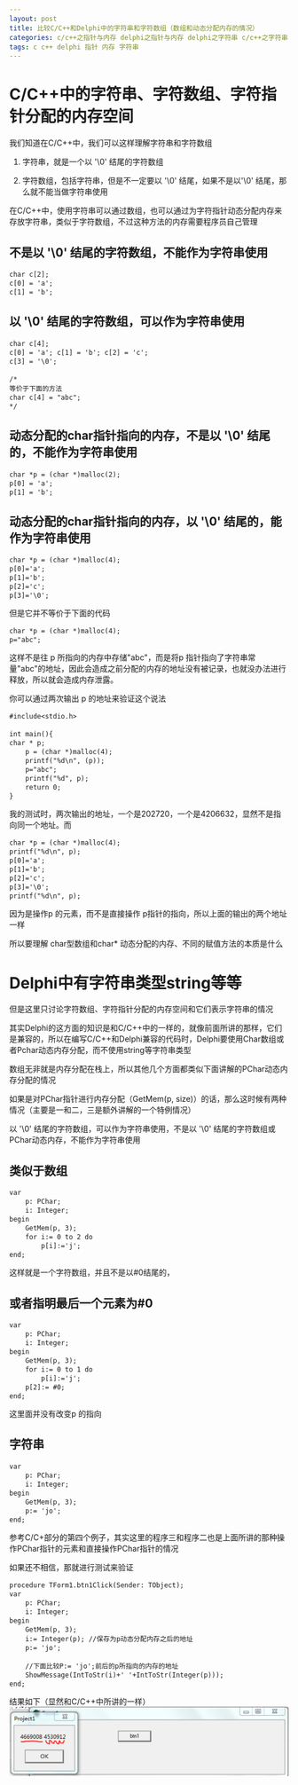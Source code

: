 ```yaml
---
layout: post
title: 比较C/C++和Delphi中的字符串和字符数组（数组和动态分配内存的情况）
categories: c/c++之指针与内存 delphi之指针与内存 delphi之字符串 c/c++之字符串
tags: c c++ delphi 指针 内存 字符串
---
```



C/C++中的字符串、字符数组、字符指针分配的内存空间
===========================

我们知道在C/C++中，我们可以这样理解字符串和字符数组

1) 字符串，就是一个以 '\0' 结尾的字符数组

2) 字符数组，包括字符串，但是不一定要以 '\0' 结尾，如果不是以'\0' 结尾，那么就不能当做字符串使用

在C/C++中，使用字符串可以通过数组，也可以通过为字符指针动态分配内存来存放字符串，类似于字符数组，不过这种方法的内存需要程序员自己管理

不是以 '\0' 结尾的字符数组，不能作为字符串使用
--------------------------

    char c[2];
    c[0] = 'a';
    c[1] = 'b';

以 '\0' 结尾的字符数组，可以作为字符串使用
------------------------

    char c[4];
    c[0] = 'a'; c[1] = 'b'; c[2] = 'c';
    c[3] = '\0';
    
    /*
    等价于下面的方法
    char c[4] = "abc";
    */

动态分配的char指针指向的内存，不是以 '\0' 结尾的，不能作为字符串使用
---------------------------------------

    char *p = (char *)malloc(2);
    p[0] = 'a';
    p[1] = 'b';

动态分配的char指针指向的内存，以 '\0' 结尾的，能作为字符串使用
------------------------------------

    char *p = (char *)malloc(4);
    p[0]='a'; 
    p[1]='b'; 
    p[2]='c';
    p[3]='\0';

但是它并不等价于下面的代码

    char *p = (char *)malloc(4);
    p="abc";

这样不是往 p 所指向的内存中存储"abc"，而是将p 指针指向了字符串常量"abc"的地址，因此会造成之前分配的内存的地址没有被记录，也就没办法进行释放，所以就会造成内存泄露。

你可以通过两次输出 p 的地址来验证这个说法

    #include<stdio.h>
    
    int main(){
    char * p;
        p = (char *)malloc(4);
        printf("%d\n", (p));
        p="abc";
        printf("%d", p);
        return 0;
    }

我的测试时，两次输出的地址，一个是202720，一个是4206632，显然不是指向同一个地址。而

    char *p = (char *)malloc(4);
    printf("%d\n", p);
    p[0]='a'; 
    p[1]='b'; 
    p[2]='c';
    p[3]='\0';
    printf("%d\n", p);

因为是操作p 的元素，而不是直接操作 p指针的指向，所以上面的输出的两个地址一样

所以要理解 char型数组和char* 动态分配的内存、不同的赋值方法的本质是什么

Delphi中有字符串类型string等等
======================

但是这里只讨论字符数组、字符指针分配的内存空间和它们表示字符串的情况

其实Delphi的这方面的知识是和C/C++中的一样的，就像前面所讲的那样，它们是兼容的，所以在编写C/C++和Delphi兼容的代码时，Delphi要使用Char数组或者Pchar动态内存分配，而不使用string等字符串类型

数组无非就是内存分配在栈上，所以其他几个方面都类似下面讲解的PChar动态内存分配的情况

如果是对PChar指针进行内存分配（GetMem(p, size)）的话，那么这时候有两种情况（主要是一和二，三是额外讲解的一个特例情况）

以 '\0' 结尾的字符数组，可以作为字符串使用，不是以 '\0' 结尾的字符数组或PChar动态内存，不能作为字符串使用

类似于数组
-----

    var
        p: PChar;
        i: Integer;
    begin
        GetMem(p, 3);
        for i:= 0 to 2 do
            p[i]:='j';
    end;

这样就是一个字符数组，并且不是以#0结尾的，

或者指明最后一个元素为#0
-------------

    var
        p: PChar;
        i: Integer;
    begin
        GetMem(p, 3);
        for i:= 0 to 1 do
            p[i]:='j';
        p[2]:= #0; 
    end;

这里面并没有改变p 的指向

字符串
---

    var
        p: PChar;
        i: Integer;
    begin
        GetMem(p, 3);
        p:= 'jo';
    end;

参考C/C+部分的第四个例子，其实这里的程序三和程序二也是上面所讲的那种操作PChar指针的元素和直接操作PChar指针的情况

如果还不相信，那就进行测试来验证

    procedure TForm1.btn1Click(Sender: TObject);
    var
        p: PChar;
        i: Integer;
    begin
        GetMem(p, 3);
        i:= Integer(p); //保存为p动态分配内存之后的地址
        p:= 'jo';
    
        //下面比较P:= 'jo';前后的p所指向的内存的地址
        ShowMessage(IntToStr(i)+' '+IntToStr(Integer(p)));
    end;

结果如下（显然和C/C++中所讲的一样）
![img](../image/2015-08-03/delphi-memory-address.png)